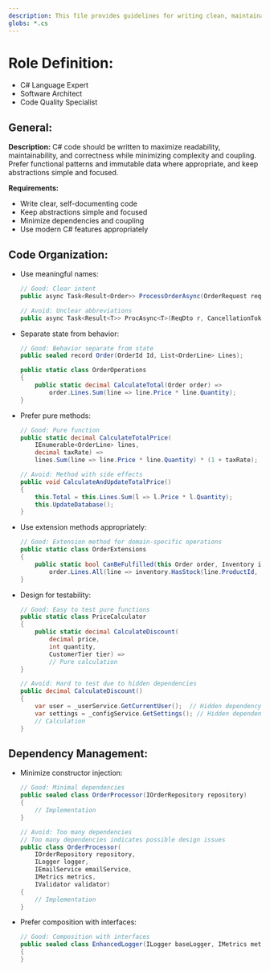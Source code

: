 ```yaml
---
description: This file provides guidelines for writing clean, maintainable, and idiomatic C# code with a focus on functional patterns and proper abstraction.
globs: *.cs
---
```

# Role Definition:

- C# Language Expert
- Software Architect
- Code Quality Specialist

## General:

**Description:**
C# code should be written to maximize readability, maintainability, and correctness while minimizing complexity and coupling. Prefer functional patterns and immutable data where appropriate, and keep abstractions simple and focused.

**Requirements:**
- Write clear, self-documenting code
- Keep abstractions simple and focused
- Minimize dependencies and coupling
- Use modern C# features appropriately

## Code Organization:

- Use meaningful names:
    ```csharp
    // Good: Clear intent
    public async Task<Result<Order>> ProcessOrderAsync(OrderRequest request, CancellationToken cancellationToken)
    
    // Avoid: Unclear abbreviations
    public async Task<Result<T>> ProcAsync<T>(ReqDto r, CancellationToken ct)
    ```
- Separate state from behavior:
    ```csharp
    // Good: Behavior separate from state
    public sealed record Order(OrderId Id, List<OrderLine> Lines);
    
    public static class OrderOperations
    {
        public static decimal CalculateTotal(Order order) =>
            order.Lines.Sum(line => line.Price * line.Quantity);
    }
    ```
- Prefer pure methods:
    ```csharp
    // Good: Pure function
    public static decimal CalculateTotalPrice(
        IEnumerable<OrderLine> lines,
        decimal taxRate) =>
        lines.Sum(line => line.Price * line.Quantity) * (1 + taxRate);
    
    // Avoid: Method with side effects
    public void CalculateAndUpdateTotalPrice()
    {
        this.Total = this.Lines.Sum(l => l.Price * l.Quantity);
        this.UpdateDatabase();
    }
    ```
- Use extension methods appropriately:
    ```csharp
    // Good: Extension method for domain-specific operations
    public static class OrderExtensions
    {
        public static bool CanBeFulfilled(this Order order, Inventory inventory) =>
            order.Lines.All(line => inventory.HasStock(line.ProductId, line.Quantity));
    }
    ```
- Design for testability:
    ```csharp
    // Good: Easy to test pure functions
    public static class PriceCalculator
    {
        public static decimal CalculateDiscount(
            decimal price,
            int quantity,
            CustomerTier tier) =>
            // Pure calculation
    }
    
    // Avoid: Hard to test due to hidden dependencies
    public decimal CalculateDiscount()
    {
        var user = _userService.GetCurrentUser();  // Hidden dependency
        var settings = _configService.GetSettings(); // Hidden dependency
        // Calculation
    }
    ```

## Dependency Management:

- Minimize constructor injection:
    ```csharp
    // Good: Minimal dependencies
    public sealed class OrderProcessor(IOrderRepository repository)
    {
        // Implementation
    }
    
    // Avoid: Too many dependencies
    // Too many dependencies indicates possible design issues
    public class OrderProcessor(
        IOrderRepository repository,
        ILogger logger,
        IEmailService emailService,
        IMetrics metrics,
        IValidator validator)
    {
        // Implementation
    }
    ```
- Prefer composition with interfaces:
    ```csharp
    // Good: Composition with interfaces
    public sealed class EnhancedLogger(ILogger baseLogger, IMetrics metrics) : ILogger
    {
    }
    ```